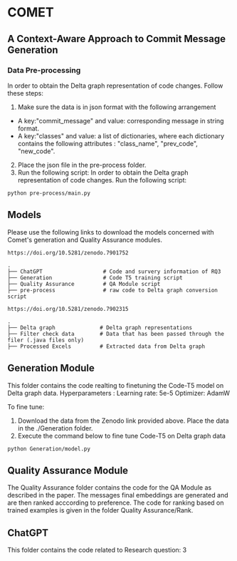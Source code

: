 # COMET 
## A Context-Aware Approach to Commit Message Generation


### Data Pre-processing
In order to obtain the Delta graph representation of code changes. Follow these steps: 
1. Make sure the data is in json format with the following arrangement
  - A key:"commit_message" and value: corresponding message in string format.
  - A key:"classes" and value: a list of dictionaries, where each dictionary contains the following attributes : "class_name", "prev_code", "new_code". 
2. Place the json file in the pre-process folder.
3. Run the following script: 
In order to obtain the Delta graph representation of code changes. 
Run the following script: 

```
python pre-process/main.py
```

## Models
Please use the following links to download the models concerned with Comet's generation and Quality Assurance modules.

```
https://doi.org/10.5281/zenodo.7901752
```
    .
    ├── ChatGPT                   # Code and survery information of RQ3
    ├── Generation                # Code T5 training script
    ├── Quality Assurance         # QA Module script
    ├── pre-process               # raw code to Delta graph conversion script

```
https://doi.org/10.5281/zenodo.7902315
```
    .
    ├── Delta graph              # Delta graph representations 
    ├── Filter check data        # Data that has been passed through the filer (.java files only)
    ├── Processed Excels         # Extracted data from Delta graph

## Generation Module

This folder contains the code realting to finetuning the Code-T5 model on Delta graph data.
Hyperparameters : 
  Learning rate: 5e-5
  Optimizer: AdamW

To fine tune: 
1. Download the data from the Zenodo link provided above. Place the data in the ./Generation folder.
2. Execute the command below to fine tune Code-T5 on Delta graph data
```
python Generation/model.py 
```

## Quality Assurance Module

The Quality Assurance folder contains the code for the QA Module as described in the paper. 
The messages final embeddings are generated and are then ranked acccording to preference. The code for ranking based on trained examples is given in the folder Quality Assurance/Rank.

## ChatGPT

This folder contains the code related to Research question: 3

